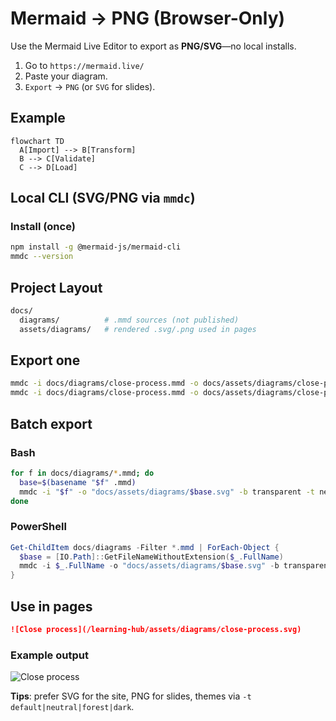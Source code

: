 # Mermaid → PNG (Browser-Only)

Use the Mermaid Live Editor to export as **PNG/SVG**—no local installs.

1. Go to `https://mermaid.live/`
2. Paste your diagram.
3. `Export` → `PNG` (or `SVG` for slides).

## Example
```mermaid
flowchart TD
  A[Import] --> B[Transform]
  B --> C[Validate]
  C --> D[Load]
```

## Local CLI (SVG/PNG via `mmdc`)

### Install (once)
```bash
npm install -g @mermaid-js/mermaid-cli
mmdc --version
```

## Project Layout

```bash
docs/
  diagrams/          # .mmd sources (not published)
  assets/diagrams/   # rendered .svg/.png used in pages
```

## Export one

```bash
mmdc -i docs/diagrams/close-process.mmd -o docs/assets/diagrams/close-process.svg -b transparent -t neutral
mmdc -i docs/diagrams/close-process.mmd -o docs/assets/diagrams/close-process.png -s 2
```

## Batch export

### Bash

```bash
for f in docs/diagrams/*.mmd; do
  base=$(basename "$f" .mmd)
  mmdc -i "$f" -o "docs/assets/diagrams/$base.svg" -b transparent -t neutral
done
```

### PowerShell

```powershell
Get-ChildItem docs/diagrams -Filter *.mmd | ForEach-Object {
  $base = [IO.Path]::GetFileNameWithoutExtension($_.FullName)
  mmdc -i $_.FullName -o "docs/assets/diagrams/$base.svg" -b transparent -t neutral
}
```

## Use in pages

```markdown
![Close process](/learning-hub/assets/diagrams/close-process.svg)
```

### Example output
![Close process](/learning-hub/assets/diagrams/close-process.svg)

**Tips**: prefer SVG for the site, PNG for slides, themes via `-t default|neutral|forest|dark`.